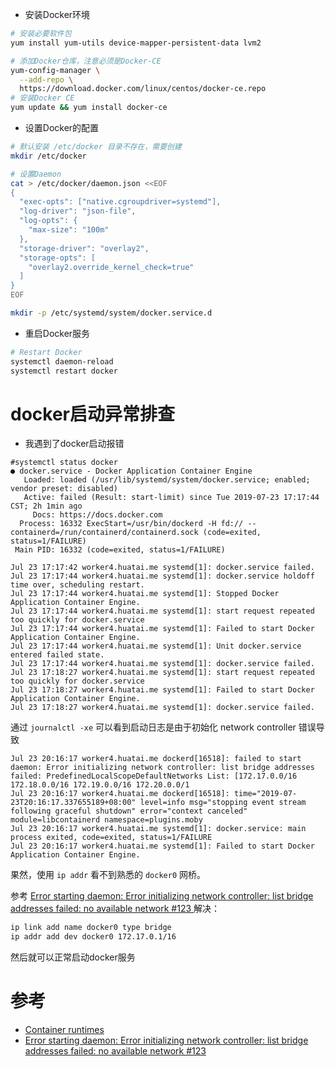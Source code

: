 
* 安装Docker环境

```bash
# 安装必要软件包
yum install yum-utils device-mapper-persistent-data lvm2

# 添加Docker仓库，注意必须是Docker-CE
yum-config-manager \
  --add-repo \
  https://download.docker.com/linux/centos/docker-ce.repo
# 安装Docker CE
yum update && yum install docker-ce
```

* 设置Docker的配置

```bash
# 默认安装 /etc/docker 目录不存在，需要创建
mkdir /etc/docker

# 设置Daemon
cat > /etc/docker/daemon.json <<EOF
{
  "exec-opts": ["native.cgroupdriver=systemd"],
  "log-driver": "json-file",
  "log-opts": {
    "max-size": "100m"
  },
  "storage-driver": "overlay2",
  "storage-opts": [
    "overlay2.override_kernel_check=true"
  ]
}
EOF

mkdir -p /etc/systemd/system/docker.service.d
```

* 重启Docker服务

```bash
# Restart Docker
systemctl daemon-reload
systemctl restart docker
```

# docker启动异常排查

* 我遇到了docker启动报错

```
#systemctl status docker
● docker.service - Docker Application Container Engine
   Loaded: loaded (/usr/lib/systemd/system/docker.service; enabled; vendor preset: disabled)
   Active: failed (Result: start-limit) since Tue 2019-07-23 17:17:44 CST; 2h 1min ago
     Docs: https://docs.docker.com
  Process: 16332 ExecStart=/usr/bin/dockerd -H fd:// --containerd=/run/containerd/containerd.sock (code=exited, status=1/FAILURE)
 Main PID: 16332 (code=exited, status=1/FAILURE)

Jul 23 17:17:42 worker4.huatai.me systemd[1]: docker.service failed.
Jul 23 17:17:44 worker4.huatai.me systemd[1]: docker.service holdoff time over, scheduling restart.
Jul 23 17:17:44 worker4.huatai.me systemd[1]: Stopped Docker Application Container Engine.
Jul 23 17:17:44 worker4.huatai.me systemd[1]: start request repeated too quickly for docker.service
Jul 23 17:17:44 worker4.huatai.me systemd[1]: Failed to start Docker Application Container Engine.
Jul 23 17:17:44 worker4.huatai.me systemd[1]: Unit docker.service entered failed state.
Jul 23 17:17:44 worker4.huatai.me systemd[1]: docker.service failed.
Jul 23 17:18:27 worker4.huatai.me systemd[1]: start request repeated too quickly for docker.service
Jul 23 17:18:27 worker4.huatai.me systemd[1]: Failed to start Docker Application Container Engine.
Jul 23 17:18:27 worker4.huatai.me systemd[1]: docker.service failed.
```

通过 `journalctl -xe` 可以看到启动日志是由于初始化 network controller 错误导致

```
Jul 23 20:16:17 worker4.huatai.me dockerd[16518]: failed to start daemon: Error initializing network controller: list bridge addresses failed: PredefinedLocalScopeDefaultNetworks List: [172.17.0.0/16 172.18.0.0/16 172.19.0.0/16 172.20.0.0/1
Jul 23 20:16:17 worker4.huatai.me dockerd[16518]: time="2019-07-23T20:16:17.337655189+08:00" level=info msg="stopping event stream following graceful shutdown" error="context canceled" module=libcontainerd namespace=plugins.moby
Jul 23 20:16:17 worker4.huatai.me systemd[1]: docker.service: main process exited, code=exited, status=1/FAILURE
Jul 23 20:16:17 worker4.huatai.me systemd[1]: Failed to start Docker Application Container Engine.
```

果然，使用 `ip addr` 看不到熟悉的 `docker0` 网桥。

参考 [ Error starting daemon: Error initializing network controller: list bridge addresses failed: no available network #123 ](https://github.com/docker/for-linux/issues/123#issuecomment-346546953) 解决：

```bash
ip link add name docker0 type bridge
ip addr add dev docker0 172.17.0.1/16
```

然后就可以正常启动docker服务

# 参考

* [Container runtimes](https://kubernetes.io/docs/setup/production-environment/container-runtimes/)
* [ Error starting daemon: Error initializing network controller: list bridge addresses failed: no available network #123 ](https://github.com/docker/for-linux/issues/123#issuecomment-346546953)